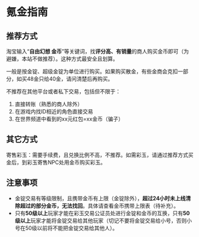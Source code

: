 # 氪金指南

## 推荐方式

淘宝输入“**自由幻想 金币**”等关键词，找**评分高、有销量**的商人购买金币即可（为避嫌，本站不做推荐）。这种方式最安全且划算。

一般是按金锭、超级金锭为单位进行购买。如果购买散金，有些金商会克扣一部分，如买48金只给40金，请问清楚后再购买。

不推荐在其他平台或者私下交易，包括但不限于：
1. 直接转账（熟悉的商人除外）
2. 在游戏内找ID相近的角色直接交易
3. 在世界频道中看到的xx元红包=xx金币（骗子）

## 其它方式

寄售彩玉：需要手续费，且兑换比例不高，不推荐。如需彩玉，请通过推荐方式买金后，到彩玉寄售NPC处用金币购买彩玉。

## 注意事项

- 金锭交易有等级限制，且携带金币有上限（金锭除外），**超过24小时未上线清除超过的部分金币，无法找回**。具体请查看金币携带上限表（待补充）。
- 只有**50级以上**玩家才能在彩玉交易公证员处进行金锭和金币的互换，只有**50级以上**玩家才能将金锭交易给其他玩家（切记不要将金锭交易给小号，否则小号在50级以前将不能把金锭交易给其他人）。